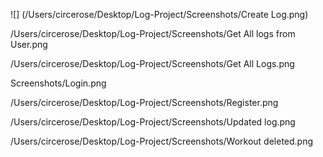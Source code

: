 ![] (/Users/circerose/Desktop/Log-Project/Screenshots/Create Log.png)

/Users/circerose/Desktop/Log-Project/Screenshots/Get All logs from User.png

/Users/circerose/Desktop/Log-Project/Screenshots/Get All Logs.png

Screenshots/Login.png

/Users/circerose/Desktop/Log-Project/Screenshots/Register.png

/Users/circerose/Desktop/Log-Project/Screenshots/Updated log.png

/Users/circerose/Desktop/Log-Project/Screenshots/Workout deleted.png